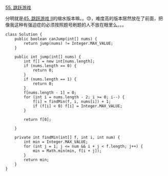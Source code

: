 [55. 跳跃游戏](https://leetcode-cn.com/problems/jump-game/description/)

分明就是[45. 跳跃游戏 II](https://www.cnblogs.com/acbingo/p/9350223.html)的缩水版本嘛。。😓，难度高的版本居然放在了前面，把像我这种有强迫症的必须按照题号刷题的人不放在眼里么。。。

```
class Solution {
    public boolean canJump(int[] nums) {
        return jump(nums) != Integer.MAX_VALUE;
    }

    public int jump(int[] nums) {
        int f[] = new int[nums.length];
        if (nums.length == 0) {
            return 0;
        }
        if (nums.length == 1) {
            return 0;
        }
        f[nums.length - 1] = 0;
        for (int i = nums.length - 2; i >= 0; i--) {
            f[i] = findMin(f, i, nums[i]) + 1;
            if (f[i] < 0) f[i] = Integer.MAX_VALUE;
        }

        return f[0];

    }

    private int findMin(int[] f, int i, int num) {
        int min = Integer.MAX_VALUE;
        for (int j = 1; j <= num && i + j < f.length; j++) {
            min = Math.min(min, f[i + j]);
        }
        return min;
    }
}
```